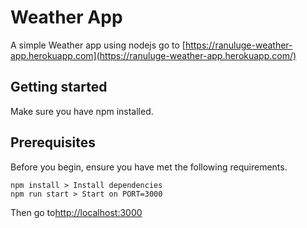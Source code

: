 # Weather App
A simple Weather app using nodejs
go to [https://ranuluge-weather-app.herokuapp.com](https://ranuluge-weather-app.herokuapp.com/)
## Getting started
Make sure you have npm installed.
## Prerequisites
Before you begin, ensure you have met the following requirements.
```
npm install > Install dependencies
npm run start > Start on PORT=3000
```
Then go to[http://localhost:3000](http://localhost:3000)
